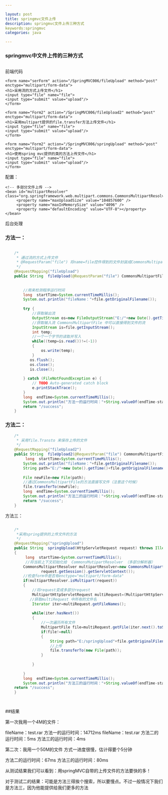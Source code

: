 ```yaml
---

layout: post
title: springmvc文件上传
description: springmvc文件上传三种方式 
keywords:springmvc
categories: java

---
```


### springmvc中文件上传的三种方式 

## 

前端代码

	<form name="serForm" action="/SpringMVC006/fileUpload" method="post" enctype="multipart/form-data">
	<h1>采用流的方式上传文件</h1>
	<input type="file" name="file">
	<input type="submit" value="upload"/>
	</form>
	
	<form name="Form2" action="/SpringMVC006/fileUpload2" method="post"  enctype="multipart/form-data">
	<h1>采用multipart提供的file.transfer方法上传文件</h1>
	<input type="file" name="file">
	<input type="submit" value="upload"/>
	</form>
	
	<form name="Form2" action="/SpringMVC006/springUpload" method="post"  enctype="multipart/form-data">
	<h1>使用spring mvc提供的类的方法上传文件</h1>
	<input type="file" name="file">
	<input type="submit" value="upload"/>
	</form>

配置：

	<!-- 多部分文件上传 -->
    <bean id="multipartResolver" class="org.springframework.web.multipart.commons.CommonsMultipartResolver">
         <property name="maxUploadSize" value="104857600" />
         <property name="maxInMemorySize" value="4096" />
         <property name="defaultEncoding" value="UTF-8"></property>
    </bean>

后台处理

### 方法一：

```java

	/*
	 * 通过流的方式上传文件
	 * @RequestParam("file") 将name=file控件得到的文件封装成CommonsMultipartFile 对象
	 */
	@RequestMapping("fileUpload")
	public String  fileUpload(@RequestParam("file") CommonsMultipartFile file) throws IOException {
	    
		
	    //用来检测程序运行时间
	    long  startTime=System.currentTimeMillis();
	    System.out.println("fileName："+file.getOriginalFilename());
	    
		try {
			//获取输出流
			OutputStream os=new FileOutputStream("E:/"+new Date().getTime()+file.getOriginalFilename());
		    //获取输入流 CommonsMultipartFile 中可以直接得到文件的流
		    InputStream is=file.getInputStream();
		    int temp;
		    //一个一个字节的读取并写入
		    while((temp=is.read())!=(-1))
		    {
		    	os.write(temp);
		    }
		   os.flush();
		   os.close();
		   is.close();
		
		} catch (FileNotFoundException e) {
			// TODO Auto-generated catch block
			e.printStackTrace();
		}
		long  endTime=System.currentTimeMillis();
		System.out.println("方法一的运行时间："+String.valueOf(endTime-startTime)+"ms");
		return "/success";	
	}
```

### 方法二：

```java
	/*
	 * 采用file.Transto 来保存上传的文件
	 */
	@RequestMapping("fileUpload2")
	public String  fileUpload2(@RequestParam("file") CommonsMultipartFile file) throws IOException {
		 long  startTime=System.currentTimeMillis();
		System.out.println("fileName："+file.getOriginalFilename());
		String path="E:/"+new Date().getTime()+file.getOriginalFilename();
		
		File newFile=new File(path);
		//通过CommonsMultipartFile的方法直接写文件（注意这个时候）
		file.transferTo(newFile);
		long  endTime=System.currentTimeMillis();
		System.out.println("方法二的运行时间："+String.valueOf(endTime-startTime)+"ms");
		return "/success";	
	}

```

方法三：

```java

	/*
	 *采用spring提供的上传文件的方法
	 */
	@RequestMapping("springUpload")
	public String  springUpload(HttpServletRequest request) throws IllegalStateException, IOException
	{
		 long  startTime=System.currentTimeMillis();
		 //将当前上下文初始化给  CommonsMutipartResolver （多部分解析器）
		CommonsMultipartResolver multipartResolver=new CommonsMultipartResolver(
				request.getSession().getServletContext());
		//检查form中是否有enctype="multipart/form-data"
		if(multipartResolver.isMultipart(request))
		{
			//将request变成多部分request
			MultipartHttpServletRequest multiRequest=(MultipartHttpServletRequest)request;
		   //获取multiRequest 中所有的文件名
			Iterator iter=multiRequest.getFileNames();
			
			while(iter.hasNext())
			{
				//一次遍历所有文件
				MultipartFile file=multiRequest.getFile(iter.next().toString());
				if(file!=null)
				{
					String path="E:/springUpload"+file.getOriginalFilename();
					//上传
					file.transferTo(new File(path));
				}
				
			}
		  
		}
		long  endTime=System.currentTimeMillis();
		System.out.println("方法三的运行时间："+String.valueOf(endTime-startTime)+"ms");
	return "/success";	
	}




```

##结果

第一次我用一个4M的文件：

fileName：test.rar
方法一的运行时间：14712ms
fileName：test.rar
方法二的运行时间：5ms
方法三的运行时间：4ms

 

第二次：我用一个50M的文件
方式一进度很慢，估计得要个5分钟

方法二的运行时间：67ms
方法三的运行时间：80ms

 
从测试结果我们可以看到：用springMVC自带的上传文件的方法要快的多！

对于测试二的结果：可能是方法三得挨个搜索，所以要慢点。不过一般情况下我们是方法三，因为他能提供给我们更多的方法


